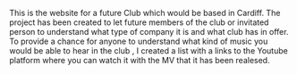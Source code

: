 This is the website for a future Club which would be based in Cardiff.
The project has been created to let future members of the club or invitated person to understand what type of company it is and what club has in offer.
To provide a chance for anyone to understand what kind of music you would be able to hear in the club , I created a list with a links to the Youtube platform where you can watch it with the MV that it has been realesed.
